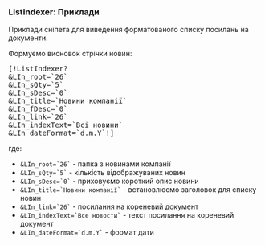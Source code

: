 
<meta http-equiv="Content-Type" content="text/html; charset=utf-8">
<h3>ListIndexer: Приклади </h3> 
Приклади сніпета для виведення форматованого списку посилань на документи.	
<br>
<p>Формуємо висновок стрічки новин:</p>
<pre class="brush: html;">
[!ListIndexer?
&LIn_root=`26`
&LIn_sQty=`5`
&LIn_sDesc=`0`
&LIn_title=`Новини компанії`
&LIn_fDesc=`0`
&LIn_link=`26`
&LIn_indexText=`Всі новини`
&LIn_dateFormat=`d.m.Y`!]
</pre>
<p>где:</p>
<ul>
	<li><code>&LIn_root=`26`</code> - папка з новинами компанії</li>
	<li><code>&LIn_sQty=`5`</code> - кількість відображуваних новин</li>
	<li><code>&LIn_sDesc=`0`</code> - приховуємо короткий опис новини</li>
	<li><code>&LIn_title=`Новини компанії`</code> - встановлюємо заголовок для списку новин</li>
	<li><code>&LIn_link=`26`</code> - посилання на кореневий документ</li>
	<li><code>&LIn_indexText=`Все новости`</code> - текст посилання на кореневий документ</li>
	<li><code>&LIn_dateFormat=`d.m.Y`</code> - формат дати</li>
</ul>
